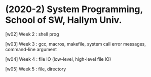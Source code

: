# (2020-2) System Programming, School of SW, Hallym Univ.

[w02] Week 2 : shell prog

[w03] Week 3 : gcc, macros, makefile, system call error messages, command-line argument

[w04] Week 4 : file IO (low-level, high-level file IO)

[w05] Week 5 : file, directory
